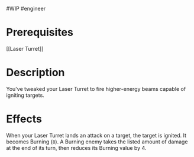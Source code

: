#WIP #engineer 

# Prerequisites

[[Laser Turret]]

# Description

You've tweaked your Laser Turret to fire higher-energy beams capable of igniting targets.

# Effects

When your Laser Turret lands an attack on a target, the target is ignited. It becomes Burning (`8`). A Burning enemy takes the listed amount of damage at the end of its turn, then reduces its Burning value by 4.